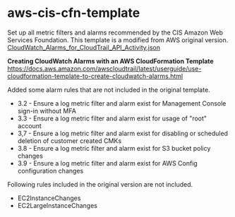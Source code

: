 # aws-cis-cfn-template
Set up all metric filters and alarms recommended by the CIS Amazon Web Services Foundation.
This template is a modified from AWS original version. [CloudWatch_Alarms_for_CloudTrail_API_Activity.json](https://s3-us-west-2.amazonaws.com/awscloudtrail/cloudwatch-alarms-for-cloudtrail-api-activity/CloudWatch_Alarms_for_CloudTrail_API_Activity.json)

**Creating CloudWatch Alarms with an AWS CloudFormation Template**  
https://docs.aws.amazon.com/awscloudtrail/latest/userguide/use-cloudformation-template-to-create-cloudwatch-alarms.html

Added some alarm rules that are not included in the original template.

* 3.2 - Ensure a log metric filter and alarm exist for Management Console sign-in without MFA
* 3.3 - Ensure a log metric filter and alarm exist for usage of "root" account
* 3,7 - Ensure a log metric filter and alarm exist for disabling or scheduled deletion of customer created CMKs
* 3.8 - Ensure a log metric filter and alarm exist for S3 bucket policy changes
* 3.9 - Ensure a log metric filter and alarm exist for AWS Config configuration changes

Following rules included in the original version are not included.

* EC2InstanceChanges
* EC2LargeInstanceChanges
